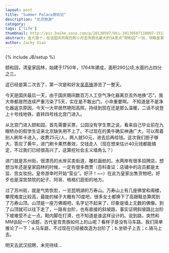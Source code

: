 ```yaml
---
layout: post
title: "Summer Palace游玩记"
description: "北京旅游"
category: 
tags: ['life']
thumbnail: http://pic.baike.soso.com/p/20130507/bki-20130507110007-1513100929.jpg
abstract: 金九银十，在这国庆的尾巴和小丹去市西北最大的5A景点“颐和园”一玩，领略皇家园林的气派，一睹大黄鸭的风貌，共沐难得的好阳光。
author: Jacky Xiao
---
```

{% include JB/setup %}

颐和园，清皇家园林，始建于1750年，1764年建成，面积290公顷,水面约占四分之三。

这已经是第二次去了，第一次是和好友[吴高锋](http://weibo.com/danbuteng?topnav=1&wvr=5&topsug=1)游览了一整天。

今天是国庆最后一天，由于国庆期间数百万人工空气净化器离京去外地换“芯”，我大帝都居然连续严重污染了5天，实在是不敢出门，小命重要啊。
不知道是不是净化器返京原因，今天一大早居然艳阳高照，持续到现在还是那么温暖，二话不说登上十号线地铁，直转四号线北宫门进入。

从北宫门进入颐和园，首先需要买票，公园没有学生票之说，看来自己毕业前在九眼桥办的假学生证来北京缺失用不上了。不过现在的黄牛确实神通广大，可以帮着别人刷年卡进入，收费25元/人，两人就50元，进去后再给钱。这次我们胆子够大，答应了黄牛，进门刷卡果然奏效，交钱走人（现在想来估计40元钱都能搞定，不过我们已经很高兴了，这算挖社会主义墙角么？）

进门就是苏州街，很漂亮的水岸买卖街道，雕栏画舫的。水两岸有很多招牌店，想想当年还是皇家园林的时候，一定有很多商贾（百科查证：店铺中的店员都是太监、宫女妆扮。皇帝游幸时开始“营业”。好汗！~~）在此为皇家出售货物吧，好歹也是深宫禁院的妃子、阿哥、格格们逛街的地方。

过了苏州街，就是气势恢宏，一览昆明湖的万寿山。万寿山上有几座佛堂和阁楼，攀爬难度比较高，最陡的梯子大概有70度吧，很多女士都换下了高跟鞋总算爬到了万寿山顶。山顶是一座万佛阁吧，名字记不起来了，印象是墙上无数的佛像。到了山顶就可以往下走了，一路有台阶，也有直接的斜坡路，事实证明斜坡路比台阶下坡难受不止一点，鞋内脚在打滑，也不知道是谁这样设计的。说到路，突然和MM谈起一个话题，古代皇宫贵族如何上的山呢？看样子是没有马车路，我们简单推论了一下：a.马车路，不过现在已经被改造为台阶了；b.坐轿子上去；c.骑马上去。

明天去武汉招聘，未完待续...
